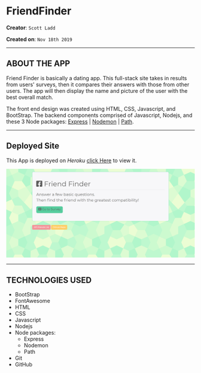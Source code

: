 # FriendFinder

**Creator**: `Scott Ladd`

**Created on**: `Nov 18th 2019`

- - -

## ABOUT THE APP
Friend Finder is basically a dating app. This full-stack site takes in results from users' surveys, then it compares their answers with those from other users. The app will then display the name and picture of the user with the best overall match.

The front end design was created using HTML, CSS, Javascript, and BootStrap. The backend components comprised of Javascript, Nodejs, 
and these 3 Node packages: [Express](https://www.npmjs.com/package/express) | [Nodemon](https://www.npmjs.com/package/nodemon) | 
[Path](https://www.npmjs.com/package/path).

- - -

## Deployed Site

This App is deployed on *Heroku* [click Here](https://friendfinder1425.herokuapp.com/) to view it.

![FriendFinder](friend-finder.png)

- - -

## TECHNOLOGIES USED
* BootStrap
* FontAwesome
* HTML
* CSS
* Javascript
* Nodejs
* Node packages:
    * Express
    * Nodemon
    * Path
* Git
* GitHub